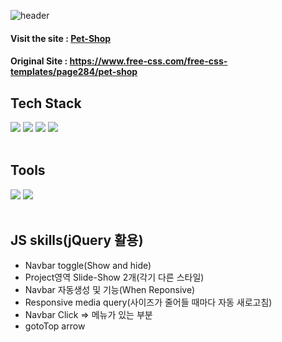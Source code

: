 ![header](https://capsule-render.vercel.app/api?type=wave&color=auto&height=300&section=header&text=Pet-%20Shop&fontSize=90)

#### Visit the site : [Pet-Shop](https://rudmoon.github.io/Pet-Shop/)

#### Original Site : https://www.free-css.com/free-css-templates/page284/pet-shop

## Tech Stack
<div>
 <img src="https://img.shields.io/badge/HTML5-orange?style=flat&logo=HTML5&logoColor=white"/>
 <img src="https://img.shields.io/badge/CSS3-blue?style=flat&logo=CSS3&logoColor=white"/>
 <img src="https://img.shields.io/badge/JavaScript-yellow?style=flat&logo=JavaScript&logoColor=white"/>
 <img src="https://img.shields.io/badge/jQuery-green?style=flat&logo=JavaScript&logoColor=white"/>
</div>
</br>

## Tools
<div>
 <img src="https://img.shields.io/badge/Visual Studio Code-skyblue?style=flat&logo=Visual Studio Code&logoColor=white"/>
 <img src="https://img.shields.io/badge/GitHub-black?style=flat&logo=GitHub&logoColor=white"/>
</div>
</br>

## JS skills(jQuery 활용)
* Navbar toggle(Show and hide)
* Project영역 Slide-Show 2개(각기 다른 스타일)
* Navbar 자동생성 및 기능(When Reponsive)
* Responsive media query(사이즈가 줄어들 때마다 자동 새로고침)
* Navbar Click => 메뉴가 있는 부분
* gotoTop arrow
